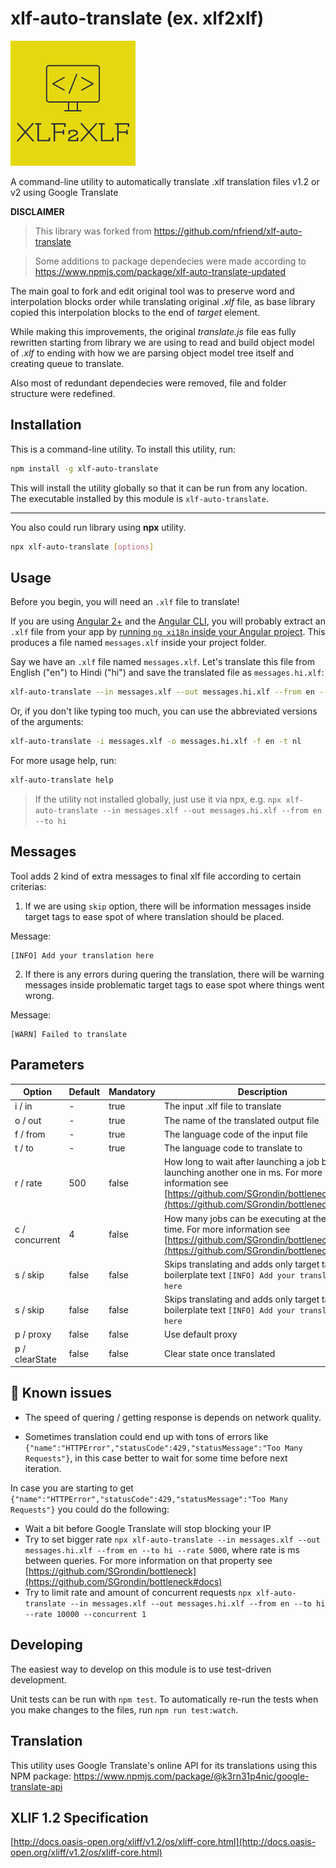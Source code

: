 # xlf-auto-translate (ex. xlf2xlf)
![xlf-auto-translate](./logo.png)

A command-line utility to automatically translate .xlf translation files v1.2 or v2 using Google Translate

**DISCLAIMER**

> This library was forked from https://github.com/nfriend/xlf-auto-translate

> Some additions to package dependecies were made according to https://www.npmjs.com/package/xlf-auto-translate-updated

The main goal to fork and edit original tool was to preserve word and interpolation blocks order while translating original _.xlf_ file, as base library copied this interpolation blocks to the end of _target_ element.

While making this improvements, the original _translate.js_ file eas fully rewritten starting from library we are using to read and build object model of _.xlf_ to ending with how we are parsing object model tree itself and creating queue to translate.

Also most of redundant dependecies were removed, file and folder structure were redefined.

## Installation

This is a command-line utility.  To install this utility, run:

```bash
npm install -g xlf-auto-translate
```

This will install the utility globally so that it can be run from any location. The executable installed by this module is `xlf-auto-translate`.
___

You also could run library using **npx** utility.


```bash
npx xlf-auto-translate [options]
```

## Usage

Before you begin, you will need an `.xlf` file to translate!

If you are using [Angular 2+](https://angular.io/) and the [Angular CLI](https://cli.angular.io/), you will probably extract an `.xlf` file from your app by [running `ng xi18n` inside your Angular project](https://angular.io/guide/i18n#create-a-translation-source-file-with-ng-xi18n).  This produces a file named `messages.xlf` inside your project folder.

Say we have an `.xlf` file named `messages.xlf`.  Let's translate this file from English ("en") to Hindi ("hi") and save the translated file as `messages.hi.xlf`:

```bash
xlf-auto-translate --in messages.xlf --out messages.hi.xlf --from en --to hi
```

Or, if you don't like typing too much, you can use the abbreviated versions of the arguments:

```bash
xlf-auto-translate -i messages.xlf -o messages.hi.xlf -f en -t nl
```

For more usage help, run:

```bash
xlf-auto-translate help
```

> If the utility not installed globally, just use it via npx, e.g. `npx xlf-auto-translate --in messages.xlf --out messages.hi.xlf --from en --to hi`

## Messages

Tool adds 2 kind of extra messages to final xlf file according to certain criterias:

1. If we are using `skip` option, there will be information messages inside target tags to ease spot of where translation should be placed.

Message:
```
[INFO] Add your translation here
```

2. If there is any errors during quering the translation, there will be warning messages inside problematic target tags to ease spot where things went wrong.

Message:
```
[WARN] Failed to translate
```

## Parameters

| Option          | Default   | Mandatory   | Description                       |
|-----------------|-----------|-------------|-----------------------------------|
| i / in          | -         | true        | The input .xlf file to translate  |
| o / out         | -         | true        | The name of the translated output file  |
| f / from        | -         | true        | The language code of the input file  |
| t / to          | -         | true        | The language code to translate to  |
| r / rate        | 500       | false       | How long to wait after launching a job before launching another one in ms. For more information see [https://github.com/SGrondin/bottleneck#docs](https://github.com/SGrondin/bottleneck)  |
| c / concurrent  | 4         | false       | How many jobs can be executing at the same time. For more information see [https://github.com/SGrondin/bottleneck#docs](https://github.com/SGrondin/bottleneck)   |
| s / skip        | false     | false       | Skips translating and adds only target tag with boilerplate text `[INFO] Add your translation here`  |
| s / skip        | false     | false       | Skips translating and adds only target tag with boilerplate text `[INFO] Add your translation here`  |
| p / proxy       | false     | false       | Use default proxy   |
| p / clearState  | false     | false       | Clear state once translated   |


## 🤒 Known issues

- The speed of quering / getting response is depends on network quality.

- Sometimes translation could end up with tons of errors like  `{"name":"HTTPError","statusCode":429,"statusMessage":"Too Many Requests"}`, in this case better to wait for some time before next iteration.

In case you are starting to get `{"name":"HTTPError","statusCode":429,"statusMessage":"Too Many Requests"}` you could do the following:

- Wait a bit before Google Translate will stop blocking your IP
- Try to set bigger rate `npx xlf-auto-translate --in messages.xlf --out messages.hi.xlf --from en --to hi --rate 5000`, where rate is ms between queries. For more information on that property see [https://github.com/SGrondin/bottleneck](https://github.com/SGrondin/bottleneck#docs)
- Try to limit rate and amount of concurrent requests `npx xlf-auto-translate --in messages.xlf --out messages.hi.xlf --from en --to hi --rate 10000 --concurrent 1`

## Developing

The easiest way to develop on this module is to use test-driven development.

Unit tests can be run with `npm test`.  To automatically re-run the tests when you make changes to the files, run `npm run test:watch`.

## Translation

This utility uses Google Translate's online API for its translations using this NPM package: https://www.npmjs.com/package/@k3rn31p4nic/google-translate-api

## XLIF 1.2 Specification

[http://docs.oasis-open.org/xliff/v1.2/os/xliff-core.html](http://docs.oasis-open.org/xliff/v1.2/os/xliff-core.html)
